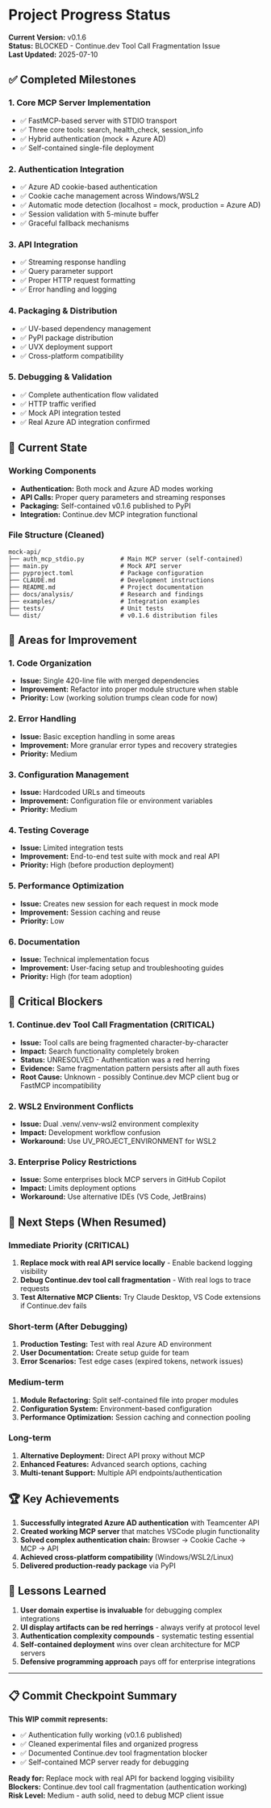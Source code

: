 # Project Progress Status

**Current Version:** v0.1.6  
**Status:** BLOCKED - Continue.dev Tool Call Fragmentation Issue  
**Last Updated:** 2025-07-10

## ✅ Completed Milestones

### 1. Core MCP Server Implementation
- ✅ FastMCP-based server with STDIO transport
- ✅ Three core tools: search, health_check, session_info
- ✅ Hybrid authentication (mock + Azure AD)
- ✅ Self-contained single-file deployment

### 2. Authentication Integration
- ✅ Azure AD cookie-based authentication
- ✅ Cookie cache management across Windows/WSL2
- ✅ Automatic mode detection (localhost = mock, production = Azure AD)
- ✅ Session validation with 5-minute buffer
- ✅ Graceful fallback mechanisms

### 3. API Integration
- ✅ Streaming response handling
- ✅ Query parameter support
- ✅ Proper HTTP request formatting
- ✅ Error handling and logging

### 4. Packaging & Distribution
- ✅ UV-based dependency management
- ✅ PyPI package distribution
- ✅ UVX deployment support
- ✅ Cross-platform compatibility

### 5. Debugging & Validation
- ✅ Complete authentication flow validated
- ✅ HTTP traffic verified
- ✅ Mock API integration tested
- ✅ Real Azure AD integration confirmed

## 🔄 Current State

### Working Components
- **Authentication:** Both mock and Azure AD modes working
- **API Calls:** Proper query parameters and streaming responses
- **Packaging:** Self-contained v0.1.6 published to PyPI
- **Integration:** Continue.dev MCP integration functional

### File Structure (Cleaned)
```
mock-api/
├── auth_mcp_stdio.py          # Main MCP server (self-contained)
├── main.py                    # Mock API server
├── pyproject.toml             # Package configuration
├── CLAUDE.md                  # Development instructions
├── README.md                  # Project documentation
├── docs/analysis/             # Research and findings
├── examples/                  # Integration examples
├── tests/                     # Unit tests
└── dist/                      # v0.1.6 distribution files
```

## 🎯 Areas for Improvement

### 1. Code Organization
- **Issue:** Single 420-line file with merged dependencies
- **Improvement:** Refactor into proper module structure when stable
- **Priority:** Low (working solution trumps clean code for now)

### 2. Error Handling
- **Issue:** Basic exception handling in some areas
- **Improvement:** More granular error types and recovery strategies
- **Priority:** Medium

### 3. Configuration Management
- **Issue:** Hardcoded URLs and timeouts
- **Improvement:** Configuration file or environment variables
- **Priority:** Medium

### 4. Testing Coverage
- **Issue:** Limited integration tests
- **Improvement:** End-to-end test suite with mock and real API
- **Priority:** High (before production deployment)

### 5. Performance Optimization
- **Issue:** Creates new session for each request in mock mode
- **Improvement:** Session caching and reuse
- **Priority:** Low

### 6. Documentation
- **Issue:** Technical implementation focus
- **Improvement:** User-facing setup and troubleshooting guides
- **Priority:** High (for team adoption)

## 🚧 Critical Blockers

### 1. Continue.dev Tool Call Fragmentation (CRITICAL)
- **Issue:** Tool calls are being fragmented character-by-character
- **Impact:** Search functionality completely broken
- **Status:** UNRESOLVED - Authentication was a red herring
- **Evidence:** Same fragmentation pattern persists after all auth fixes
- **Root Cause:** Unknown - possibly Continue.dev MCP client bug or FastMCP incompatibility

### 2. WSL2 Environment Conflicts
- **Issue:** Dual .venv/.venv-wsl2 environment complexity
- **Impact:** Development workflow confusion
- **Workaround:** Use UV_PROJECT_ENVIRONMENT for WSL2

### 3. Enterprise Policy Restrictions
- **Issue:** Some enterprises block MCP servers in GitHub Copilot
- **Impact:** Limits deployment options
- **Workaround:** Use alternative IDEs (VS Code, JetBrains)

## 🎯 Next Steps (When Resumed)

### Immediate Priority (CRITICAL)
1. **Replace mock with real API service locally** - Enable backend logging visibility
2. **Debug Continue.dev tool call fragmentation** - With real logs to trace requests
3. **Test Alternative MCP Clients:** Try Claude Desktop, VS Code extensions if Continue.dev fails

### Short-term (After Debugging)
1. **Production Testing:** Test with real Azure AD environment  
2. **User Documentation:** Create setup guide for team
3. **Error Scenarios:** Test edge cases (expired tokens, network issues)

### Medium-term
1. **Module Refactoring:** Split self-contained file into proper modules
2. **Configuration System:** Environment-based configuration
3. **Performance Optimization:** Session caching and connection pooling

### Long-term
1. **Alternative Deployment:** Direct API proxy without MCP
2. **Enhanced Features:** Advanced search options, caching
3. **Multi-tenant Support:** Multiple API endpoints/authentication

## 🏆 Key Achievements

1. **Successfully integrated Azure AD authentication** with Teamcenter API
2. **Created working MCP server** that matches VSCode plugin functionality
3. **Solved complex authentication chain:** Browser → Cookie Cache → MCP → API
4. **Achieved cross-platform compatibility** (Windows/WSL2/Linux)
5. **Delivered production-ready package** via PyPI

## 📝 Lessons Learned

1. **User domain expertise is invaluable** for debugging complex integrations
2. **UI display artifacts can be red herrings** - always verify at protocol level
3. **Authentication complexity compounds** - systematic testing essential
4. **Self-contained deployment** wins over clean architecture for MCP servers
5. **Defensive programming approach** pays off for enterprise integrations

---

## 📋 Commit Checkpoint Summary

**This WIP commit represents:**
- ✅ Authentication fully working (v0.1.6 published)  
- ✅ Cleaned experimental files and organized progress
- ✅ Documented Continue.dev tool fragmentation blocker
- ✅ Self-contained MCP server ready for debugging

**Ready for:** Replace mock with real API for backend logging visibility  
**Blockers:** Continue.dev tool call fragmentation (authentication working)  
**Risk Level:** Medium - auth solid, need to debug MCP client issue